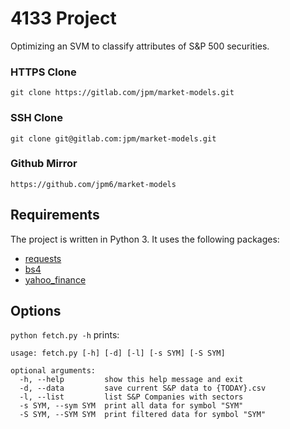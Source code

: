 # 4133 Project
Optimizing an SVM to classify attributes of S&P 500 securities.

### HTTPS Clone
```
git clone https://gitlab.com/jpm/market-models.git
```
### SSH Clone
```
git clone git@gitlab.com:jpm/market-models.git
```
### Github Mirror
```
https://github.com/jpm6/market-models
```

## Requirements
The project is written in Python 3.  It uses the following packages:

- [requests](http://docs.python-requests.org/en/master/)
- [bs4](https://www.crummy.com/software/BeautifulSoup/)
- [yahoo_finance](https://pypi.python.org/pypi/yahoo-finance)

## Options
`python fetch.py -h` prints:
```
usage: fetch.py [-h] [-d] [-l] [-s SYM] [-S SYM]

optional arguments:
  -h, --help         show this help message and exit
  -d, --data         save current S&P data to {TODAY}.csv
  -l, --list         list S&P Companies with sectors
  -s SYM, --sym SYM  print all data for symbol "SYM"
  -S SYM, --SYM SYM  print filtered data for symbol "SYM"

```

